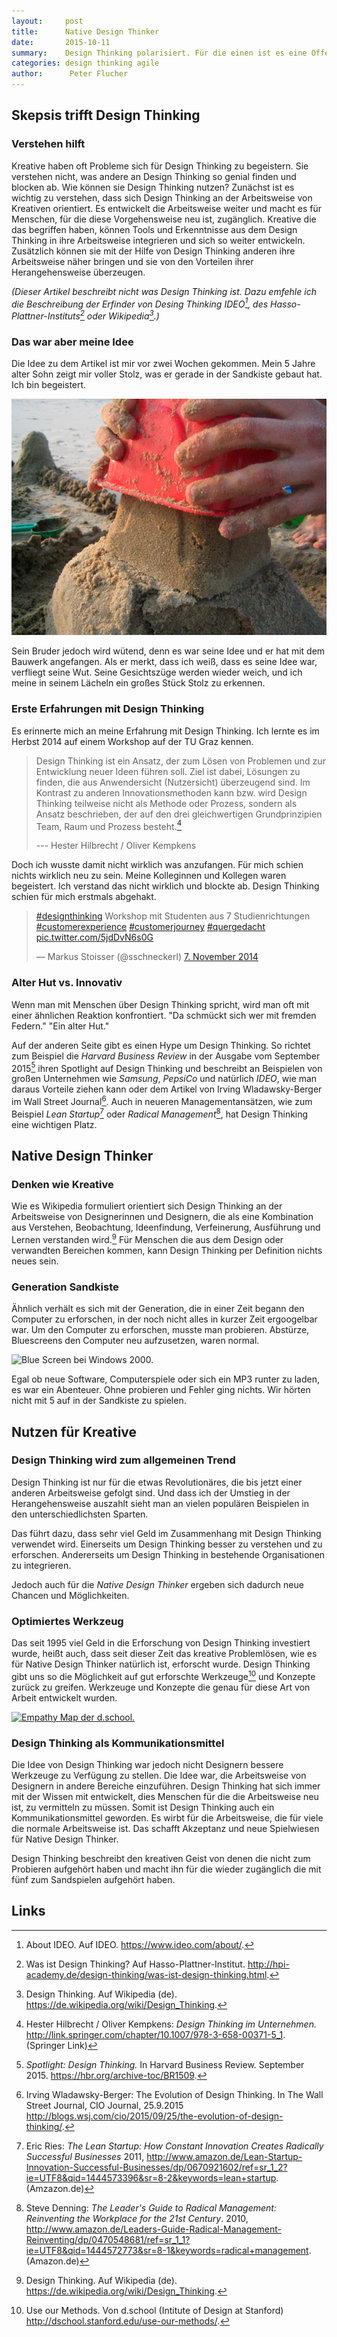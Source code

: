 ```yaml
---
layout:     post
title:      Native Design Thinker
date:       2015-10-11
summary:    Design Thinking polarisiert. Für die einen ist es eine Offenbarung, für die anderen ein alter Hut. Der Grund dafür ist, dass es viele Native Design Thinker gibt.
categories: design thinking agile
author:      Peter Flucher
---
```



  








## Skepsis trifft Design Thinking 

### Verstehen hilft


  Kreative haben oft Probleme sich für Design Thinking zu begeistern. Sie verstehen nicht, was andere an Design Thinking so genial finden und blocken ab. Wie können sie Design Thinking nutzen? Zunächst ist es wichtig zu verstehen, dass sich Design Thinking an der Arbeitsweise von Kreativen orientiert. Es entwickelt die Arbeitsweise weiter und macht es für Menschen, für die diese Vorgehensweise neu ist, zugänglich. Kreative die das begriffen haben, können Tools und Erkenntnisse aus dem Design Thinking in ihre Arbeitsweise integrieren und sich so weiter entwickeln. Zusätzlich können sie mit der Hilfe von Design Thinking anderen ihre Arbeitsweise näher bringen und sie von den Vorteilen ihrer Herangehensweise überzeugen.

  *(Dieser Artikel beschreibt nicht was Design Thinking ist. Dazu emfehle ich die Beschreibung der Erfinder von Desing Thinking IDEO[^IDEO], des Hasso-Plattner-Instituts[^HPI] oder Wikipedia[^wiki].)*

### Das war aber meine Idee

  Die Idee zu dem Artikel ist mir vor zwei Wochen gekommen. Mein 5 Jahre alter Sohn zeigt mir voller Stolz, was er gerade in der Sandkiste gebaut hat. Ich bin begeistert.

  ![Ein Bauwerk aus Sand.](/images/sand.jpg)

  Sein Bruder jedoch wird wütend, denn es war seine Idee und er hat mit dem Bauwerk angefangen. Als er merkt, dass ich weiß, dass es seine Idee war, verfliegt seine Wut. Seine Gesichtszüge werden wieder weich, und ich meine in seinem Lächeln ein großes Stück Stolz zu erkennen.



### Erste Erfahrungen mit Design Thinking

  Es erinnerte mich an meine Erfahrung mit Design Thinking. Ich lernte es im Herbst 2014 auf einem Workshop auf der TU Graz kennen.

 > Design Thinking ist ein Ansatz, der zum Lösen von Problemen und zur Entwicklung neuer Ideen führen soll. Ziel ist dabei, Lösungen zu finden, die aus Anwendersicht (Nutzersicht) überzeugend sind. Im Kontrast zu anderen Innovationsmethoden kann bzw. wird Design Thinking teilweise nicht als Methode oder Prozess, sondern als Ansatz beschrieben, der auf den drei gleichwertigen Grundprinzipien Team, Raum und Prozess besteht.[^Hilbrecht]
 >
 > --- Hester Hilbrecht / Oliver Kempkens

  Doch ich wusste damit nicht wirklich was anzufangen. Für mich schien nichts wirklich neu zu sein. Meine Kolleginnen und Kollegen waren begeistert. Ich verstand das nicht wirklich und blockte ab. Design Thinking schien für mich erstmals abgehakt.
  

  <blockquote class="twitter-tweet" lang="de"><p lang="de" dir="ltr"><a href="https://twitter.com/hashtag/designthinking?src=hash">#designthinking</a> Workshop mit  Studenten aus 7 Studienrichtungen <a href="https://twitter.com/hashtag/customerexperience?src=hash">#customerexperience</a> <a href="https://twitter.com/hashtag/customerjourney?src=hash">#customerjourney</a> <a href="https://twitter.com/hashtag/quergedacht?src=hash">#quergedacht</a> <a href="http://t.co/5jdDvN6s0G">pic.twitter.com/5jdDvN6s0G</a></p>&mdash; Markus Stoisser (@sschneckerl) <a href="https://twitter.com/sschneckerl/status/530684238358929408">7. November 2014</a></blockquote>
  
<script async src="//platform.twitter.com/widgets.js" charset="utf-8"></script>

### Alter Hut vs. Innovativ

  Wenn man mit Menschen über Design Thinking spricht, wird man oft mit einer ähnlichen Reaktion konfrontiert. "Da schmückt sich wer mit fremden Federn." "Ein alter Hut." 

  Auf der anderen Seite gibt es einen Hype um Design Thinking. So richtet zum Beispiel die *Harvard Business Review* in der Ausgabe vom September 2015[^HBR] ihren Spotlight auf Design Thinking und beschreibt an Beispielen von großen Unternehmen wie *Samsung*, *PepsiCo* und natürlich *IDEO*, wie man daraus Vorteile ziehen kann oder dem Artikel von Irving Wladawsky-Berger im Wall Street Journal[^Wladawsky]. Auch in neueren Managementansätzen, wie zum Beispiel *Lean Startup*[^Ries] oder *Radical Management*[^Denning], hat Design Thinking eine wichtigen Platz.



## Native Design Thinker

### Denken wie Kreative

  Wie es Wikipedia formuliert orientiert sich Design Thinking an der Arbeitsweise von Designerinnen und Designern, die als eine Kombination aus Verstehen, Beobachtung, Ideenfindung, Verfeinerung, Ausführung und Lernen verstanden wird.[^wiki] Für Menschen die aus dem Design oder verwandten Bereichen kommen, kann Design Thinking per Definition nichts neues sein.



### Generation Sandkiste

  Ähnlich verhält es sich mit der Generation, die in einer Zeit begann den Computer zu erforschen, in der noch nicht alles in kurzer Zeit ergoogelbar war. Um den Computer zu erforschen, musste man probieren. Abstürze, Bluescreens den Computer neu aufzusetzen, waren normal. 

  ![Blue Screen bei Windows 2000.](https://upload.wikimedia.org/wikipedia/commons/a/a8/Windows_XP_BSOD.png)

  Egal ob neue Software, Computerspiele oder sich ein MP3 runter zu laden, es war ein Abenteuer. Ohne probieren und Fehler ging nichts. Wir hörten nicht mit 5 auf in der Sandkiste zu spielen.

## Nutzen für Kreative

### Design Thinking wird zum allgemeinen Trend

  Design Thinking ist nur für die etwas Revolutionäres, die bis jetzt einer anderen Arbeitsweise gefolgt sind. Und dass ich der Umstieg in der Herangehensweise auszahlt sieht man an vielen populären Beispielen in den unterschiedlichsten Sparten.

  



  Das führt dazu, dass sehr viel Geld im Zusammenhang mit Design Thinking verwendet wird. Einerseits um Design Thinking besser zu verstehen und zu erforschen. Andererseits um Design Thinking in bestehende Organisationen zu integrieren.

  Jedoch auch für die *Native Design Thinker* ergeben sich dadurch neue Chancen und Möglichkeiten. 


### Optimiertes Werkzeug

  Das seit 1995 viel Geld in die Erforschung von Design Thinking investiert wurde, heißt auch, dass seit dieser Zeit das kreative Problemlösen, wie es für Native Design Thinker natürlich ist, erforscht wurde. Design Thinking gibt uns so die Möglichkeit auf gut erforschte Werkzeuge[^dschool] und Konzepte zurück zu greifen. Werkzeuge und Konzepte die genau für diese Art von Arbeit entwickelt wurden.


  [![Empathy Map der d.school.](https://dschool.stanford.edu/groups/k12/wiki/3d994/images/__thumbs__/bec3c.jpg)](http://dschool.stanford.edu/use-our-methods/)




  

  

### Design Thinking als Kommunikationsmittel

  Die Idee von Design Thinking war jedoch nicht Designern bessere Werkzeuge zu Verfügung zu stellen. Die Idee war, die Arbeitsweise von Designern in andere Bereiche einzuführen. Design Thinking hat sich immer mit der Wissen mit entwickelt, dies Menschen für die die Arbeitsweise neu ist, zu vermitteln zu müssen. Somit ist Design Thinking auch ein Kommunikationsmittel geworden. Es wirbt für die Arbeitsweise, die für viele die normale Arbeitsweise ist. Das schafft Akzeptanz und neue Spielwiesen für Native Design Thinker.


  Design Thinking beschreibt den kreativen Geist von denen die nicht zum Probieren aufgehört haben und macht ihn für die wieder zugänglich die mit fünf zum Sandspielen aufgehört haben.






## Links

[^HBR]: *Spotlight: Design Thinking.* In Harvard Business Review. September 2015.  <https://hbr.org/archive-toc/BR1509>.

[^wiki]: Design Thinking. Auf Wikipedia (de). <https://de.wikipedia.org/wiki/Design_Thinking>.

[^HPI]: Was ist Design Thinking? Auf Hasso-Plattner-Institut. <http://hpi-academy.de/design-thinking/was-ist-design-thinking.html>.

[^IDEO]: About IDEO. Auf IDEO. <https://www.ideo.com/about/>.

[^Hilbrecht]: Hester Hilbrecht / Oliver Kempkens: *Design Thinking im Unternehmen.* <http://link.springer.com/chapter/10.1007/978-3-658-00371-5_1>. (Springer Link)

[^Ries]: Eric Ries: *The Lean Startup: How Constant Innovation Creates Radically Successful Businesses* 2011, <http://www.amazon.de/Lean-Startup-Innovation-Successful-Businesses/dp/0670921602/ref=sr_1_2?ie=UTF8&qid=1444573396&sr=8-2&keywords=lean+startup>. (Amzazon.de)

[^Denning]: Steve Denning: *The Leader's Guide to Radical Management: Reinventing the Workplace for the 21st Century*. 2010, <http://www.amazon.de/Leaders-Guide-Radical-Management-Reinventing/dp/0470548681/ref=sr_1_1?ie=UTF8&qid=1444572773&sr=8-1&keywords=radical+management>. (Amazon.de)

[^dschool]: Use our Methods. Von d.school (Intitute of Design at Stanford) <http://dschool.stanford.edu/use-our-methods/>.

[^Wladawsky]: Irving Wladawsky-Berger: The Evolution of Design Thinking. In The Wall Street Journal, CIO Journal, 25.9.2015 <http://blogs.wsj.com/cio/2015/09/25/the-evolution-of-design-thinking/>.





